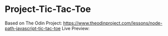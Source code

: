 # Project-Tic-Tac-Toe
Based on The Odin Project: https://www.theodinproject.com/lessons/node-path-javascript-tic-tac-toe  Live Preview: 
